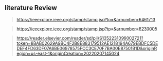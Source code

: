  ## literature Review 
 
 > https://ieeexplore.ieee.org/stamp/stamp.jsp?tp=&arnumber=6461713
 
 > https://ieeexplore.ieee.org/stamp/stamp.jsp?tp=&arnumber=8230005
 
 >  https://reader.elsevier.com/reader/sd/pii/S1352231099002721?token=8BAB02629A9BC4F2B8E883179512AE1218194A679EBDFC5DEDEF4FD63DF07A6BE06978575FCC3CE70F7BA00E87501B1D&originRegion=us-east-1&originCreation=20220207145024
  
  
